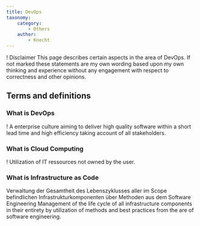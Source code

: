 ```yaml
---
title: DevOps
taxonomy:
    category:
        - Others
    author:
        - Knecht
---
```


! Disclaimer
This page describes certain aspects in the area of DevOps. If not marked these statements are my own wording based upon my own thinking and experience without any engagement with respect to correctness and other opinions.

## Terms and definitions


### What is DevOps
! A enterprise culture aiming to deliver high quality software within a short lead time and high efficiency taking account of all stakeholders.

### What is Cloud Computing
! Utilization of IT ressources not owned by the user.

### What is Infrastructure as Code
Verwaltung der Gesamtheit des Lebenszyklusses aller im Scope befindlichen Infrastrukturkomponenten über Methoden aus dem Software Engineering 
Management of the life cycle of all infrastructure components in their entirety by utilization of methods and best practices from the are of software engineering.